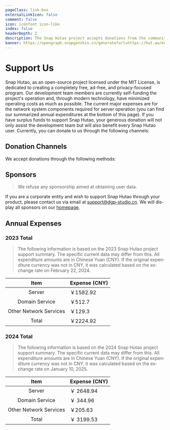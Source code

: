 ```yaml
---
pageClass: link-box
externalLinkIcon: false
comment: false
icon: iconfont icon-like
index: false
headerDepth: 2
description: The Snap Hutao project accepts donations from the community to sustain its operations, and we sincerely thank everyone who has supported this project.
banner: https://opengraph.snapgenshin.cn/generate?url=https://hut.ao/en/support-us.html
---
```


# Support Us

Snap Hutao, as an open-source project licensed under the MIT License, is dedicated to creating a completely free, ad-free, and privacy-focused program. Our development team members are currently self-funding the project's operation and, through modern technology, have minimized operating costs as much as possible. The current major expenses are for the network system components required for server operation (you can find our summarized annual expenditures at the bottom of this page). If you have surplus funds to support Snap Hutao, your generous donation will not only assist the development team but will also benefit every Snap Hutao user. Currently, you can donate to us through the following channels:

## Donation Channels

We accept donations through the following methods:

<Sponsor lang="en" />

## Sponsors

> We refuse any sponsorship aimed at obtaining user data.

If you are a corporate entity and wish to support Snap Hutao through your product, please contact us via email at [support@dgp-studio.cn](mailto://support@dgp-studio.cn). We will display all sponsors on our [homepage](README.md#sponsorship).

## Annual Expenses

### 2023 Total

> The following information is based on the 2023 Snap Hutao project support summary. The specific current data may differ from this.
> All expenditure amounts are in Chinese Yuan (CNY). If the original expenditure currency was not in CNY, it was calculated based on the exchange rate on February 22, 2024.

|          Item          | Expense (CNY) |
| :--------------------: | ------------- |
|         Server         | ￥1582.92     |
|     Domain Service     | ￥512.7       |
| Other Network Services | ￥129.3       |
|         Total          | ￥2224.92     |

### 2024 Total

> The following information is based on the 2024 Snap Hutao project support summary. The specific current data may differ from this.
> All expenditure amounts are in Chinese Yuan (CNY). If the original expenditure currency was not in CNY, it was calculated based on the exchange rate on January 10, 2025.

|          Item          | Expense (CNY) |
| :--------------------: | ------------- |
|         Server         | ￥ 2648.94    |
|     Domain Service     | ￥ 344.96     |
| Other Network Services | ￥205.63      |
|         Total          | ￥ 3199.53    |
